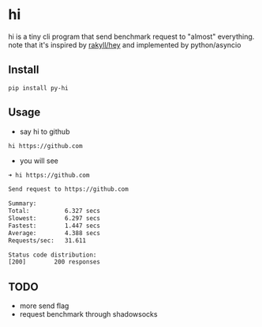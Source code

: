 # hi

hi is a tiny cli program that send benchmark request to "almost" everything. note that it's inspired by [rakyll/hey](https://github.com/rakyll/hey) and implemented by python/asyncio

## Install

 `pip install py-hi`

## Usage

* say hi to github

 `hi https://github.com`

* you will see

``` bash
➜ hi https://github.com

Send request to https://github.com

Summary:
Total:          6.327 secs
Slowest:        6.297 secs
Fastest:        1.447 secs
Average:        4.388 secs
Requests/sec:   31.611

Status code distribution:
[200]        200 responses
```

## TODO

* more send flag
* request benchmark through shadowsocks
